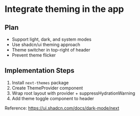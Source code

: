 # Integrate theming in the app

## Plan

- Support light, dark, and system modes
- Use shadcn/ui theming approach
- Theme switcher in top-right of header
- Prevent theme flicker

## Implementation Steps

1. Install `next-themes` package
2. Create ThemeProvider component
3. Wrap root layout with provider + suppressHydrationWarning
4. Add theme toggle component to header

Reference: https://ui.shadcn.com/docs/dark-mode/next
